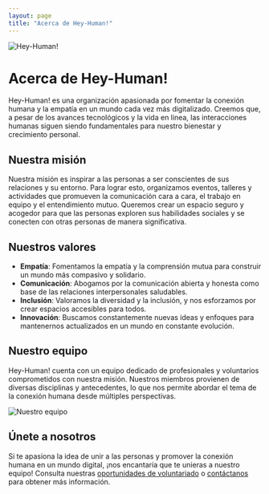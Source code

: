 ```yaml
---
layout: page
title: "Acerca de Hey-Human!"
---
```


![Hey-Human!](/assets/img/hey-human-banner.jpg)

# Acerca de Hey-Human!

Hey-Human! es una organización apasionada por fomentar la conexión humana y la empatía en un mundo cada vez más digitalizado. Creemos que, a pesar de los avances tecnológicos y la vida en línea, las interacciones humanas siguen siendo fundamentales para nuestro bienestar y crecimiento personal.

## Nuestra misión

Nuestra misión es inspirar a las personas a ser conscientes de sus relaciones y su entorno. Para lograr esto, organizamos eventos, talleres y actividades que promueven la comunicación cara a cara, el trabajo en equipo y el entendimiento mutuo. Queremos crear un espacio seguro y acogedor para que las personas exploren sus habilidades sociales y se conecten con otras personas de manera significativa.

## Nuestros valores

- **Empatía**: Fomentamos la empatía y la comprensión mutua para construir un mundo más compasivo y solidario.
- **Comunicación**: Abogamos por la comunicación abierta y honesta como base de las relaciones interpersonales saludables.
- **Inclusión**: Valoramos la diversidad y la inclusión, y nos esforzamos por crear espacios accesibles para todos.
- **Innovación**: Buscamos constantemente nuevas ideas y enfoques para mantenernos actualizados en un mundo en constante evolución.

## Nuestro equipo

Hey-Human! cuenta con un equipo dedicado de profesionales y voluntarios comprometidos con nuestra misión. Nuestros miembros provienen de diversas disciplinas y antecedentes, lo que nos permite abordar el tema de la conexión humana desde múltiples perspectivas.

![Nuestro equipo](/assets/img/our-team.jpg)

## Únete a nosotros

Si te apasiona la idea de unir a las personas y promover la conexión humana en un mundo digital, ¡nos encantaría que te unieras a nuestro equipo! Consulta nuestras [oportunidades de voluntariado](/voluntarios) o [contáctanos](/contacto) para obtener más información.

